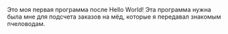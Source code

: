 Это моя первая программа после Hello World!
Эта программа нужна была мне для подсчета заказов на мёд, которые я передавал знакомым пчеловодам.
